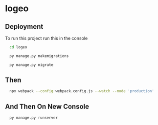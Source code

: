 # logeo

## Deployment

To run this project run this in the console

```bash
  cd logeo

  py manage.py makemigrations

  py manage.py migrate
```
## Then
```bash
  npx webpack --config webpack.config.js --watch --mode 'production'
```
## And Then On New Console
```bash
  py manage.py runserver
```

